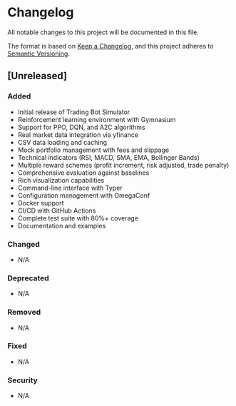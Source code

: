 # Changelog

All notable changes to this project will be documented in this file.

The format is based on [Keep a Changelog](https://keepachangelog.com/en/1.0.0/),
and this project adheres to [Semantic Versioning](https://semver.org/spec/v2.0.0.html).

## [Unreleased]

### Added
- Initial release of Trading Bot Simulator
- Reinforcement learning environment with Gymnasium
- Support for PPO, DQN, and A2C algorithms
- Real market data integration via yfinance
- CSV data loading and caching
- Mock portfolio management with fees and slippage
- Technical indicators (RSI, MACD, SMA, EMA, Bollinger Bands)
- Multiple reward schemes (profit increment, risk adjusted, trade penalty)
- Comprehensive evaluation against baselines
- Rich visualization capabilities
- Command-line interface with Typer
- Configuration management with OmegaConf
- Docker support
- CI/CD with GitHub Actions
- Complete test suite with 80%+ coverage
- Documentation and examples

### Changed
- N/A

### Deprecated
- N/A

### Removed
- N/A

### Fixed
- N/A

### Security
- N/A
